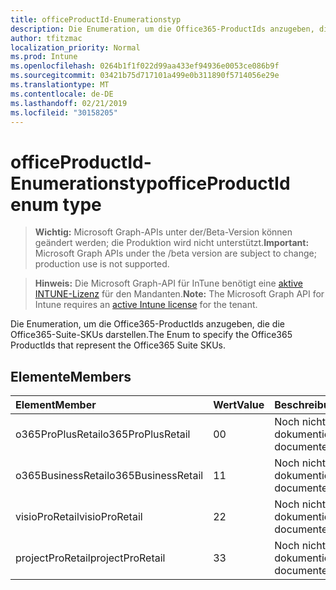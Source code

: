 ```yaml
---
title: officeProductId-Enumerationstyp
description: Die Enumeration, um die Office365-ProductIds anzugeben, die die Office365-Suite-SKUs darstellen.
author: tfitzmac
localization_priority: Normal
ms.prod: Intune
ms.openlocfilehash: 0264b1f1f022d99aa433ef94936e0053ce086b9f
ms.sourcegitcommit: 03421b75d717101a499e0b311890f5714056e29e
ms.translationtype: MT
ms.contentlocale: de-DE
ms.lasthandoff: 02/21/2019
ms.locfileid: "30158205"
---
```

# <a name="officeproductid-enum-type"></a><span data-ttu-id="fc501-103">officeProductId-Enumerationstyp</span><span class="sxs-lookup"><span data-stu-id="fc501-103">officeProductId enum type</span></span>

> <span data-ttu-id="fc501-104">**Wichtig:** Microsoft Graph-APIs unter der/Beta-Version können geändert werden; die Produktion wird nicht unterstützt.</span><span class="sxs-lookup"><span data-stu-id="fc501-104">**Important:** Microsoft Graph APIs under the /beta version are subject to change; production use is not supported.</span></span>

> <span data-ttu-id="fc501-105">**Hinweis:** Die Microsoft Graph-API für InTune benötigt eine [aktive INTUNE-Lizenz](https://go.microsoft.com/fwlink/?linkid=839381) für den Mandanten.</span><span class="sxs-lookup"><span data-stu-id="fc501-105">**Note:** The Microsoft Graph API for Intune requires an [active Intune license](https://go.microsoft.com/fwlink/?linkid=839381) for the tenant.</span></span>

<span data-ttu-id="fc501-106">Die Enumeration, um die Office365-ProductIds anzugeben, die die Office365-Suite-SKUs darstellen.</span><span class="sxs-lookup"><span data-stu-id="fc501-106">The Enum to specify the Office365 ProductIds that represent the Office365 Suite SKUs.</span></span>

## <a name="members"></a><span data-ttu-id="fc501-107">Elemente</span><span class="sxs-lookup"><span data-stu-id="fc501-107">Members</span></span>
|<span data-ttu-id="fc501-108">Element</span><span class="sxs-lookup"><span data-stu-id="fc501-108">Member</span></span>|<span data-ttu-id="fc501-109">Wert</span><span class="sxs-lookup"><span data-stu-id="fc501-109">Value</span></span>|<span data-ttu-id="fc501-110">Beschreibung</span><span class="sxs-lookup"><span data-stu-id="fc501-110">Description</span></span>|
|:---|:---|:---|
|<span data-ttu-id="fc501-111">o365ProPlusRetail</span><span class="sxs-lookup"><span data-stu-id="fc501-111">o365ProPlusRetail</span></span>|<span data-ttu-id="fc501-112">0</span><span class="sxs-lookup"><span data-stu-id="fc501-112">0</span></span>|<span data-ttu-id="fc501-113">Noch nicht dokumentiert</span><span class="sxs-lookup"><span data-stu-id="fc501-113">Not yet documented</span></span>|
|<span data-ttu-id="fc501-114">o365BusinessRetail</span><span class="sxs-lookup"><span data-stu-id="fc501-114">o365BusinessRetail</span></span>|<span data-ttu-id="fc501-115">1</span><span class="sxs-lookup"><span data-stu-id="fc501-115">1</span></span>|<span data-ttu-id="fc501-116">Noch nicht dokumentiert</span><span class="sxs-lookup"><span data-stu-id="fc501-116">Not yet documented</span></span>|
|<span data-ttu-id="fc501-117">visioProRetail</span><span class="sxs-lookup"><span data-stu-id="fc501-117">visioProRetail</span></span>|<span data-ttu-id="fc501-118">2</span><span class="sxs-lookup"><span data-stu-id="fc501-118">2</span></span>|<span data-ttu-id="fc501-119">Noch nicht dokumentiert</span><span class="sxs-lookup"><span data-stu-id="fc501-119">Not yet documented</span></span>|
|<span data-ttu-id="fc501-120">projectProRetail</span><span class="sxs-lookup"><span data-stu-id="fc501-120">projectProRetail</span></span>|<span data-ttu-id="fc501-121">3</span><span class="sxs-lookup"><span data-stu-id="fc501-121">3</span></span>|<span data-ttu-id="fc501-122">Noch nicht dokumentiert</span><span class="sxs-lookup"><span data-stu-id="fc501-122">Not yet documented</span></span>|




